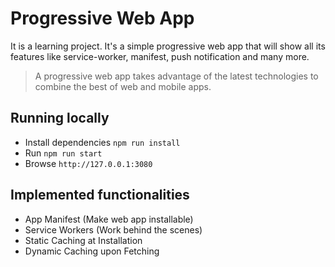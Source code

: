 # Progressive Web App

It is a learning project. It's a simple progressive web app that will show all its features like service-worker, 
manifest, push notification and many more.
<br>
>A progressive web app takes advantage of the latest technologies to combine the best of web and mobile apps.

## Running locally
- Install dependencies `npm run install`
- Run `npm run start`
- Browse `http://127.0.0.1:3080`

## Implemented functionalities
- App Manifest (Make web app installable)
- Service Workers (Work behind the scenes)
- Static Caching at Installation
- Dynamic Caching upon Fetching
